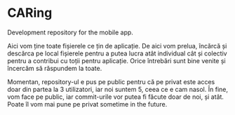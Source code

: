 # CARing
Development repository for the mobile app.

Aici vom ține toate fișierele ce țin de aplicație. De aici vom prelua, încărcă și descărca pe local fișierele pentru a putea lucra atât individual cât și colectiv pentru a contribui cu toții pentru aplicație. Orice întrebări sunt bine venite și încercăm să răspundem la toate.

Momentan, repository-ul e pus pe public pentru că pe privat este acces doar din partea la 3 utilizatori, iar noi suntem 5, ceea ce e cam nasol. În fine, vom face pe public, iar commit-urile vor putea fi făcute doar de noi, și atât. Poate îl vom mai pune pe privat sometime in the future.
